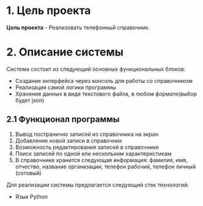 # **1. Цель проекта**
**Цель проекта** - Реализовать телефонный справочник.
# **2. Описание системы**
Система состоит из следующий основных функциональных блоков:
+ Создание интерфейса через консоль для работы со справочником
+ Реализация самой логики программы
+ Хранение данных в виде текстового файла, в любом формате(выбор будет json)

## **2.1 Функционал программы**
1. Вывод постранично записей из справочника на экран
2. Добавление новой записи в справочник
3. Возможность редактирования записей в справочнике
4. Поиск записей по одной или нескольким характеристикам
5. В справочнике хранится следующая информация: фамилия, имя, отчество, название организации, телефон рабочий, телефон личный (сотовый)

Для реализации системы предлагается следующий стек технологий:
+ Язык Python


